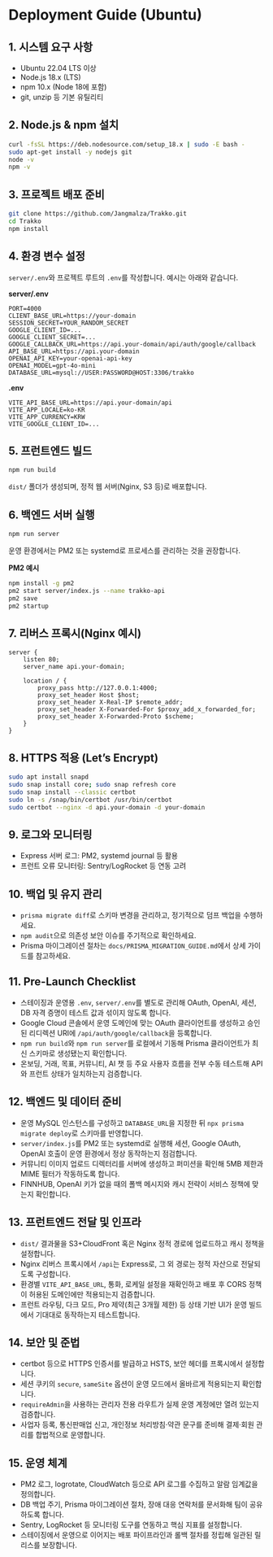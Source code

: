 ﻿# Deployment Guide (Ubuntu)

## 1. 시스템 요구 사항
- Ubuntu 22.04 LTS 이상
- Node.js 18.x (LTS)
- npm 10.x (Node 18에 포함)
- git, unzip 등 기본 유틸리티

## 2. Node.js & npm 설치
```bash
curl -fsSL https://deb.nodesource.com/setup_18.x | sudo -E bash -
sudo apt-get install -y nodejs git
node -v
npm -v
```

## 3. 프로젝트 배포 준비
```bash
git clone https://github.com/Jangmalza/Trakko.git
cd Trakko
npm install
```

## 4. 환경 변수 설정
`server/.env`와 프로젝트 루트의 `.env`를 작성합니다. 예시는 아래와 같습니다.

**server/.env**
```
PORT=4000
CLIENT_BASE_URL=https://your-domain
SESSION_SECRET=YOUR_RANDOM_SECRET
GOOGLE_CLIENT_ID=...
GOOGLE_CLIENT_SECRET=...
GOOGLE_CALLBACK_URL=https://api.your-domain/api/auth/google/callback
API_BASE_URL=https://api.your-domain
OPENAI_API_KEY=your-openai-api-key
OPENAI_MODEL=gpt-4o-mini
DATABASE_URL=mysql://USER:PASSWORD@HOST:3306/trakko
```

**.env**
```
VITE_API_BASE_URL=https://api.your-domain/api
VITE_APP_LOCALE=ko-KR
VITE_APP_CURRENCY=KRW
VITE_GOOGLE_CLIENT_ID=...
```

## 5. 프런트엔드 빌드
```bash
npm run build
```
`dist/` 폴더가 생성되며, 정적 웹 서버(Nginx, S3 등)로 배포합니다.

## 6. 백엔드 서버 실행
```bash
npm run server
```
운영 환경에서는 PM2 또는 systemd로 프로세스를 관리하는 것을 권장합니다.

**PM2 예시**
```bash
npm install -g pm2
pm2 start server/index.js --name trakko-api
pm2 save
pm2 startup
```

## 7. 리버스 프록시(Nginx 예시)
```
server {
    listen 80;
    server_name api.your-domain;

    location / {
        proxy_pass http://127.0.0.1:4000;
        proxy_set_header Host $host;
        proxy_set_header X-Real-IP $remote_addr;
        proxy_set_header X-Forwarded-For $proxy_add_x_forwarded_for;
        proxy_set_header X-Forwarded-Proto $scheme;
    }
}
```

## 8. HTTPS 적용 (Let’s Encrypt)
```bash
sudo apt install snapd
sudo snap install core; sudo snap refresh core
sudo snap install --classic certbot
sudo ln -s /snap/bin/certbot /usr/bin/certbot
sudo certbot --nginx -d api.your-domain -d your-domain
```

## 9. 로그와 모니터링
- Express 서버 로그: PM2, systemd journal 등 활용
- 프런트 오류 모니터링: Sentry/LogRocket 등 연동 고려

## 10. 백업 및 유지 관리
- `prisma migrate diff`로 스키마 변경을 관리하고, 정기적으로 덤프 백업을 수행하세요.
- `npm audit`으로 의존성 보안 이슈를 주기적으로 확인하세요.
- Prisma 마이그레이션 절차는 `docs/PRISMA_MIGRATION_GUIDE.md`에서 상세 가이드를 참고하세요.

## 11. Pre-Launch Checklist
- 스테이징과 운영용 `.env`, `server/.env`를 별도로 관리해 OAuth, OpenAI, 세션, DB 자격 증명이 테스트 값과 섞이지 않도록 합니다.
- Google Cloud 콘솔에서 운영 도메인에 맞는 OAuth 클라이언트를 생성하고 승인된 리디렉션 URI에 `/api/auth/google/callback`을 등록합니다.
- `npm run build`와 `npm run server`를 로컬에서 기동해 Prisma 클라이언트가 최신 스키마로 생성됐는지 확인합니다.
- 온보딩, 거래, 목표, 커뮤니티, AI 챗 등 주요 사용자 흐름을 전부 수동 테스트해 API와 프런트 상태가 일치하는지 검증합니다.

## 12. 백엔드 및 데이터 준비
- 운영 MySQL 인스턴스를 구성하고 `DATABASE_URL`을 지정한 뒤 `npx prisma migrate deploy`로 스키마를 반영합니다.
- `server/index.js`를 PM2 또는 systemd로 실행해 세션, Google OAuth, OpenAI 호출이 운영 환경에서 정상 동작하는지 점검합니다.
- 커뮤니티 이미지 업로드 디렉터리를 서버에 생성하고 퍼미션을 확인해 5MB 제한과 MIME 필터가 작동하도록 합니다.
- FINNHUB, OpenAI 키가 없을 때의 폴백 메시지와 캐시 전략이 서비스 정책에 맞는지 확인합니다.

## 13. 프런트엔드 전달 및 인프라
- `dist/` 결과물을 S3+CloudFront 혹은 Nginx 정적 경로에 업로드하고 캐시 정책을 설정합니다.
- Nginx 리버스 프록시에서 `/api`는 Express로, 그 외 경로는 정적 자산으로 전달되도록 구성합니다.
- 환경별 `VITE_API_BASE_URL`, 통화, 로케일 설정을 재확인하고 배포 후 CORS 정책이 허용된 도메인에만 적용되는지 검증합니다.
- 프런트 라우팅, 다크 모드, Pro 제약(최근 3개월 제한) 등 상태 기반 UI가 운영 빌드에서 기대대로 동작하는지 테스트합니다.

## 14. 보안 및 준법
- certbot 등으로 HTTPS 인증서를 발급하고 HSTS, 보안 헤더를 프록시에서 설정합니다.
- 세션 쿠키의 `secure`, `sameSite` 옵션이 운영 모드에서 올바르게 적용되는지 확인합니다.
- `requireAdmin`을 사용하는 관리자 전용 라우트가 실제 운영 계정에만 열려 있는지 검증합니다.
- 사업자 등록, 통신판매업 신고, 개인정보 처리방침·약관 문구를 준비해 결제·회원 관리를 합법적으로 운영합니다.

## 15. 운영 체계
- PM2 로그, logrotate, CloudWatch 등으로 API 로그를 수집하고 알람 임계값을 정의합니다.
- DB 백업 주기, Prisma 마이그레이션 절차, 장애 대응 연락처를 문서화해 팀이 공유하도록 합니다.
- Sentry, LogRocket 등 모니터링 도구를 연동하고 핵심 지표를 설정합니다.
- 스테이징에서 운영으로 이어지는 배포 파이프라인과 롤백 절차를 정립해 일관된 릴리스를 보장합니다.
